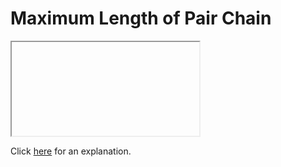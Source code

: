 # Maximum Length of Pair Chain 

<iframe></iframe>

Click [here](Explanation.md) for an explanation.

